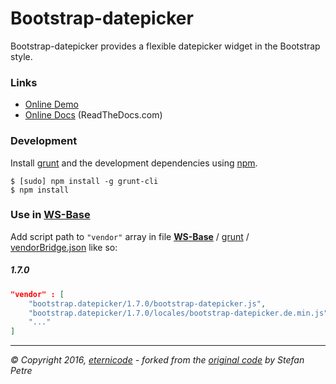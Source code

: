 # Bootstrap-datepicker

Bootstrap-datepicker provides a flexible datepicker widget in the Bootstrap style.

### Links
* [Online Demo](https://eternicode.github.io/bootstrap-datepicker/)
* [Online Docs](https://bootstrap-datepicker.readthedocs.org/en/stable/) (ReadTheDocs.com)


### Development
Install [grunt](http://gruntjs.com/) and the development dependencies using [npm](https://www.npmjs.com/).

    $ [sudo] npm install -g grunt-cli
    $ npm install


### Use in [WS-Base](https://github.com/SirAnselot/WS-Base/)
Add script path to `"vendor"` array in file  [**WS-Base**](https://github.com/SirAnselot/WS-Base/) / [grunt](https://github.com/SirAnselot/WS-Base/blob/master/grunt/) / [vendorBridge.json](https://github.com/SirAnselot/WS-Base/blob/master/grunt/vendorBridge.json) like so:

##### 1.7.0
```json
"vendor" : [
    "bootstrap.datepicker/1.7.0/bootstrap-datepicker.js",
    "bootstrap.datepicker/1.7.0/locales/bootstrap-datepicker.de.min.js",
    "..."
]
```


---
*© Copyright 2016, [eternicode](https://github.com/eternicode) - forked from the [original code](http://www.eyecon.ro/bootstrap-datepicker/) by Stefan Petre*
